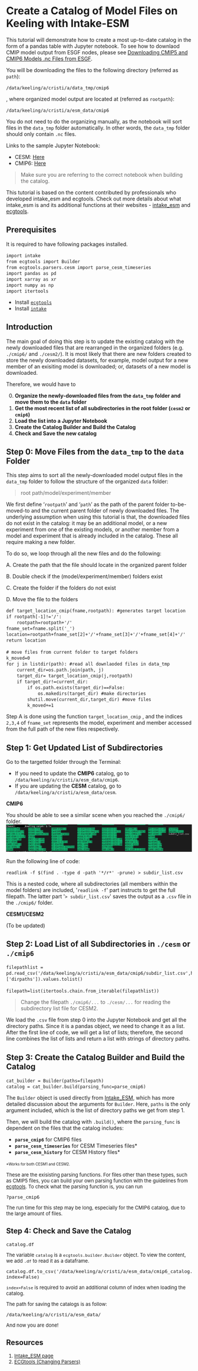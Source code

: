 # Create a Catalog of Model Files on Keeling with Intake-ESM

This tutorial will demonstrate how to create a most up-to-date catalog in the form of a pandas table with Jupyter notebook. To see how to downlaod CMIP model output from ESGF nodes, please see [Downloading CMIP5 and CMIP6 Models .nc Files from ESGF](../documentation/downloading_CMIP5_and_CMIP6_Models_.nc_Files_from_ESGF.md). 

You will be downloading the files to the following directory (referred as `path`): 

    /data/keeling/a/cristi/a/data_tmp/cmip6

, where organized model output are located at (referred as `rootpath`): 

    /data/keeling/a/cristi/a/esm_data/cmip6

You do not need to do the organizing manually, as the notebook will sort files in the `data_tmp` folder automatically. In other words, the `data_tmp` folder should only contain `.nc` files. 

Links to the sample Jupyter Notebook: 

- CESM: [Here](../tutorials/create_catalog_cesm.ipynb)
- CMIP6: [Here](../tutorials/create_catalog_cmip6.ipynb)

>Make sure you are referring to the correct notebook when building the catalog. 

This tutorial is based on the content contributed by professionals who developed intake_esm and ecgtools. Check out more details about what intake_esm is and its additional functions at their websites - [intake_esm](https://intake-esm.readthedocs.io/en/stable/how-to/build-a-catalog-from-timeseries-files.html) and [ecgtools](https://ecgtools.readthedocs.io/en/latest/how-to/use-a-custom-parser.html). 

## Prerequisites
It is required to have following packages installed. 
   
    import intake
    from ecgtools import Builder
    from ecgtools.parsers.cesm import parse_cesm_timeseries
    import pandas as pd 
    import xarray as xr
    import numpy as np
    import itertools

- Install [`ecgtools`](https://ecgtools.readthedocs.io/en/latest/how-to/install-ecgtools.html)
- Install [`intake`](https://intake-esm.readthedocs.io/en/stable/how-to/install-intake-esm.html)

## Introduction 
The main goal of doing this step is to update the existing catalog with the newly downloaded files that are rearranged in the organized folders (e.g. `./cmip6/` and `./cesm2/`). It is most likely that there are new folders created to store the newly downloaded datasets, for example, model output for a new member of an exisiting model is downloaded; or, datasets of a new model is downloaded. 

Therefore, we would have to 

0. **Organize the newly-downloaded files from the `data_tmp` folder and move them to the `data` folder** 
1. **Get the most recent list of all subdirectories in the root folder (`cesm2` or `cmip6`)**
2. **Load the list into a Jupyter Notebook**
3. **Create the Catalog Builder and Build the Catalog**
4. **Check and Save the new catalog**

## Step 0: Move Files from the `data_tmp` to the `data` Folder
This step aims to sort all the newly-downloaded model output files in the `data_tmp` folder to follow the structure of the organized `data` folder:

>root path/model/experiment/member

We first define ‘`rootpath`’ and ‘`path`’ as the path of the parent folder to-be-moved-to and the current parent folder of newly downloaded files.
The underlying assumption when using this tutorial is that, the downloaded files do not exist in the catalog: it may be an additional model, or a new experiment  from one of the existing models, or another member from a model and experiment that is already included in the catalog. These all require making a new folder.

To do so, we loop through all the new files and do the following:

A. Create the path that the file should locate in the organized parent folder

B. Double check if the (model/experiment/member) folders exist

C. Create the folder if the folders do not exist

D. Move the file to the folders
    
    def target_location_cmip(fname,rootpath): #generates target location 
    if rootpath[-1]!='/':
        rootpath=rootpath+'/'
    fname_set=fname.split('_')     
    location=rootpath+fname_set[2]+'/'+fname_set[3]+'/'+fname_set[4]+'/'    
    return location

    # move files from current folder to target folders
    k_moved=0
    for j in listdir(path): #read all downlaoded files in data_tmp
        current_dir=os.path.join(path, j) 
        target_dir= target_location_cmip(j,rootpath)
        if target_dir!=current_dir:
            if os.path.exists(target_dir)==False:
                os.makedirs(target_dir) #make directories 
            shutil.move(current_dir,target_dir) #move files 
            k_moved+=1

Step A is done using the function `target_location_cmip` , and the indices `2,3,4` of `fname_set` represents the model, experiment and member accessed from the full path of the new files respectively.

## Step 1: Get Updated List of Subdirectories 
Go to the targetted folder through the Terminal: 
- If you need to update the **CMIP6** catalog, go to `/data/keeling/a/cristi/a/esm_data/cmip6`. 
- If you are updating the **CESM** catalog, go to `/data/keeling/a/cristi/a/esm_data/cesm`. 

**CMIP6**

You should be able to see a similar scene when you reached the `./cmip6/` folder.  
![cmip6_folder_dir](../images/cmip6_folder_dir.png)

Run the following line of code: 
    
    readlink -f $(find . -type d -path '*/r*' -prune) > subdir_list.csv

This is a nested code, where all subdirectories (all members within the model folders) are included, '`readlink -f`' part instructs to get the full filepath. The latter part '`> subdir_list.csv`' saves the output as a `.csv` file in the `./cmip6/` folder. 

**CESM1/CESM2** 

(To be updated)

## Step 2: Load List of all Subdirectories in `./cesm` or `./cmip6`

    filepathlist = pd.read_csv('/data/keeling/a/cristi/a/esm_data/cmip6/subdir_list.csv',header=None,names=['dirpaths']).values.tolist()
    
    filepath=list(itertools.chain.from_iterable(filepathlist))

> Change the filepath `./cmip6/...` to `./cesm/...` for reading the subdirectory list file for CESM2. 

We load the `.csv` file from step 0 into the Jupyter Notebook and get all the directory paths. Since it is a pandas object, we need to change it as a list. After the first line of code, we will get a list of lists; therefore, the second line combines the list of lists and return a list with strings of directory paths. 

## Step 3: Create the Catalog Builder and Build the Catalog 

    cat_builder = Builder(paths=filepath)
    catalog = cat_builder.build(parsing_func=parse_cmip6)

The `Builder` object is used directly from [Intake_ESM](https://intake-esm.readthedocs.io/en/stable/how-to/build-a-catalog-from-timeseries-files.html), which has more detailed discussion about the arguments for `Builder`. Here, `paths` is the only argument included, which is the list of directory paths we get from step 1. 

Then, we will build the catalog with `.build()`, where the `parsing_func` is dependent on the files that the catalog includes:

- **`parse_cmip6`** for CMIP6 files 
- **`parse_cesm_timeseries`** for CESM Timeseries files*
- **`parse_cesm_history`** for CESM History files*

<font size = 1> *Works for both CESM1 and CESM2. 

<font size =2>

These are the exisisting parsing functions. For files other than these types, such as CMIP5 files, you can build your own parsing function with the guidelines from [ecgtools](https://ecgtools.readthedocs.io/en/latest/how-to/use-a-custom-parser.html). To check what the parsing function is, you can run

    ?parse_cmip6

The run time for this step may be long, especially for the CMIP6 catalog, due to the large amount of files. 


## Step 4: Check and Save the Catalog

    catalog.df

The variable `catalog` is a `ecgtools.builder.Builder` object. To view the content, we add `.df` to read it as a dataframe. 

    catalog.df.to_csv('/data/keeling/a/cristi/a/esm_data/cmip6_catalog.csv', index=False)

`index=False` is required to avoid an additional column of index when loading the catalog. 

The path for saving the catalogs is as follow: 

    /data/keeling/a/cristi/a/esm_data/


And now you are done! 













## Resources 
1. [Intake_ESM page](https://intake-esm.readthedocs.io/en/stable/how-to/build-a-catalog-from-timeseries-files.html)
2. [ECGtools (Changing Parsers)](https://ecgtools.readthedocs.io/en/latest/how-to/use-a-custom-parser.html)
